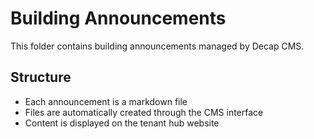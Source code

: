 # Building Announcements

This folder contains building announcements managed by Decap CMS.

## Structure
- Each announcement is a markdown file
- Files are automatically created through the CMS interface
- Content is displayed on the tenant hub website
